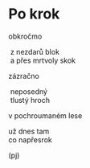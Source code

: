 Po krok 
=======
  
obkročmo  
  
&nbsp;z nezdarů blok  
&nbsp;a přes mrtvoly skok  
  
zázračno  
  
&nbsp;neposedný  
&nbsp;tlustý hroch  
  
v pochroumaném lese
  
už dnes tam  
co napřesrok  
  
(pj)  
  
